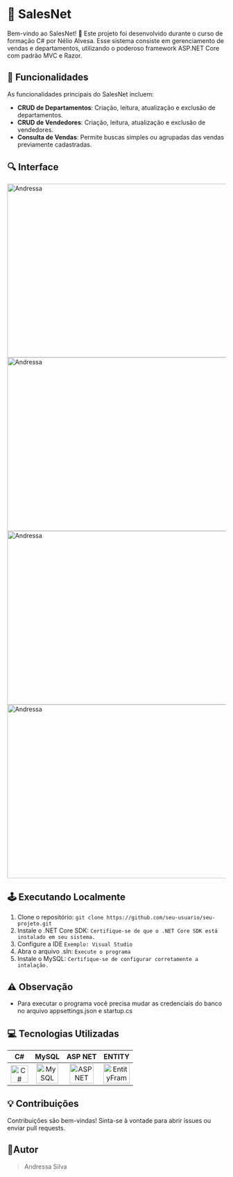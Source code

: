 # 📲 SalesNet

Bem-vindo ao SalesNet! 👋 Este projeto foi desenvolvido durante o curso de formação C# por Nélio Alvesa. Esse sistema consiste em gerenciamento de vendas e departamentos, utilizando o poderoso framework ASP.NET Core com padrão MVC e Razor.

## 📌 Funcionalidades

As funcionalidades principais do SalesNet incluem:

- **CRUD de Departamentos**: Criação, leitura, atualização e exclusão de departamentos.
- **CRUD de Vendedores**: Criação, leitura, atualização e exclusão de vendedores.
- **Consulta de Vendas**: Permite buscas simples ou agrupadas das vendas previamente cadastradas.

## 🔍 Interface
<img align="center" alt="Andressa" height="400em" width="800em" src="https://i.imgur.com/kDH9EGt.png" />
<img align="center" alt="Andressa" height="400em" width="800em" src="https://i.imgur.com/Vvm0kqP.png" />
<img align="center" alt="Andressa" height="400em" width="800em" src="https://i.imgur.com/AewdnbF.png" />
<img align="center" alt="Andressa" height="400em" width="800em" src="https://i.imgur.com/1ZbTNaN.png" />

## 🕹 Executando Localmente

1. Clone o repositório: `git clone https://github.com/seu-usuario/seu-projeto.git`
2. Instale o .NET Core SDK: `Certifique-se de que o .NET Core SDK está instalado em seu sistema.`
3. Configure a IDE `Exemplo: Visual Studio`
4. Abra o arquivo .sln: `Execute o programa`
5. Instale o MySQL: `Certifique-se de configurar corretamente a intalação.`

## ⚠️ Observação

- Para executar o programa você precisa mudar as credenciais do banco no arquivo appsettings.json e startup.cs


## 💻 Tecnologias Utilizadas
  
C# | MySQL | ASP NET  | ENTITY 
:------:  | :------: | :------: | :------: 
<img align="center" alt="C#" height="40em" width="40em" src="https://i.imgur.com/3YUswXg.png" /> | <img align="center" alt="MySQL" height="45em" width="50em" src="https://i.imgur.com/QJUE52D.png"> | <img align="center" alt="ASP NET" height="45em" width="55em" src="https://i.imgur.com/Wk6A8HK.png"> | <img align="center" alt="EntityFramework" height="45em" width="60em" src="https://i.imgur.com/m0kHIBj.png" /> 

## 💡 Contribuições

Contribuições são bem-vindas! Sinta-se à vontade para abrir issues ou enviar pull requests.


## 👩Autor
>Andressa Silva

